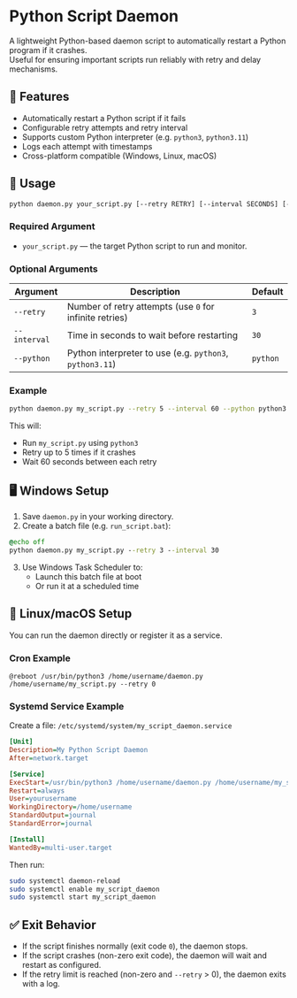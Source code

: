 # Python Script Daemon

A lightweight Python-based daemon script to automatically restart a Python program if it crashes.  
Useful for ensuring important scripts run reliably with retry and delay mechanisms.

## 🔧 Features

- Automatically restart a Python script if it fails
- Configurable retry attempts and retry interval
- Supports custom Python interpreter (e.g. `python3`, `python3.11`)
- Logs each attempt with timestamps
- Cross-platform compatible (Windows, Linux, macOS)

## 📄 Usage

```bash
python daemon.py your_script.py [--retry RETRY] [--interval SECONDS] [--python PYTHON_EXEC]
```

### Required Argument

- `your_script.py` — the target Python script to run and monitor.

### Optional Arguments

| Argument        | Description                                             | Default   |
|-----------------|---------------------------------------------------------|-----------|
| `--retry`       | Number of retry attempts (use `0` for infinite retries) | `3`       |
| `--interval`    | Time in seconds to wait before restarting               | `30`      |
| `--python`      | Python interpreter to use (e.g. `python3`, `python3.11`) | `python`  |

### Example

```bash
python daemon.py my_script.py --retry 5 --interval 60 --python python3
```

This will:
- Run `my_script.py` using `python3`
- Retry up to 5 times if it crashes
- Wait 60 seconds between each retry

## 🖥️ Windows Setup

1. Save `daemon.py` in your working directory.
2. Create a batch file (e.g. `run_script.bat`):

```bat
@echo off
python daemon.py my_script.py --retry 3 --interval 30
```

3. Use Windows Task Scheduler to:
   - Launch this batch file at boot
   - Or run it at a scheduled time

## 🐧 Linux/macOS Setup

You can run the daemon directly or register it as a service.

### Cron Example

```cron
@reboot /usr/bin/python3 /home/username/daemon.py /home/username/my_script.py --retry 0
```

### Systemd Service Example

Create a file: `/etc/systemd/system/my_script_daemon.service`

```ini
[Unit]
Description=My Python Script Daemon
After=network.target

[Service]
ExecStart=/usr/bin/python3 /home/username/daemon.py /home/username/my_script.py --retry 0
Restart=always
User=yourusername
WorkingDirectory=/home/username
StandardOutput=journal
StandardError=journal

[Install]
WantedBy=multi-user.target
```

Then run:

```bash
sudo systemctl daemon-reload
sudo systemctl enable my_script_daemon
sudo systemctl start my_script_daemon
```

## ✅ Exit Behavior

- If the script finishes normally (exit code `0`), the daemon stops.
- If the script crashes (non-zero exit code), the daemon will wait and restart as configured.
- If the retry limit is reached (non-zero and `--retry` > 0), the daemon exits with a log.

